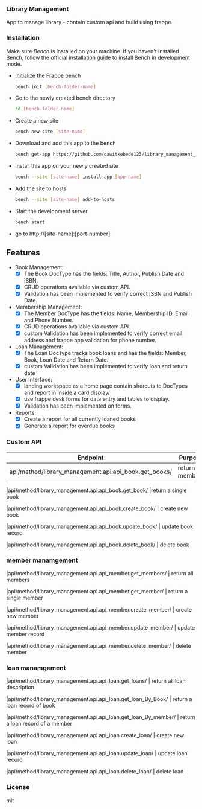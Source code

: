 ### Library Management

App to manage library - contain custom api and build using frappe.

### Installation

Make sure *Bench* is installed on your machine. If you haven't installed Bench, follow the official [installation guide](https://frappeframework.com/docs/user/en/installation) to install Bench in development mode.

- Initialize the Frappe bench

  ```bash
  bench init [bench-folder-name]
  ```

- Go to the newly created bench directory

  ```bash
  cd [bench-folder-name]
  ```

- Create a new site

  ```bash
  bench new-site [site-name]
  ```

- Download and add this app to the bench

  ```bash
  bench get-app https://github.com/dawitkebede123/library_management_system
  ```

- Install this app on your newly created site

  ```bash
  bench --site [site-name] install-app [app-name]
  ```

- Add the site to hosts

  ```bash
  bench --site [site-name] add-to-hosts
  ```

- Start the development server
  
  ```bash
  bench start
  ```
- go to http://[site-name]:[port-number]

## Features

- Book Management:
  - [x] The Book DocType has the fields: Title, Author, Publish Date and ISBN.
  - [x] CRUD operations available via custom API.
  - [x] Validation has been implemented to verify correct ISBN and Publish Date.
- Membership Management:
  - [x] The Member DocType has the fields: Name, Membership ID, Email and Phone     Number.
  - [x] CRUD operations available via custom API.
  - [x] custom Validation has been implemented to verify correct email address and frappe app validation for phone number.
- Loan Management:
  - [x] The Loan DocType tracks book loans and has the fields: Member, Book, Loan Date and Return Date.
  - [x] custom Validation has been implemented to verify loan and return date
- User Interface:
  - [x] landing workspace as a home page contain shorcuts to DocTypes and report in inside a card display/
  - [x] use frappe desk forms for data entry and tables to display.
  - [x] Validation has been implemented on forms.
- Reports:
  - [x] Create a report for all currently loaned books
  - [x] Generate a report for overdue books

### Custom API 
| Endpoint | Purpose |
|----------|---------|
|api/method/library_management.api.api_book.get_books/ | return all members

|api/method/library_management.api.api_book.get_book/ |return a single book

|api/method/library_management.api.api_book.create_book/  | create new book

|api/method/library_management.api.api_book.update_book/ | update book record

|api/method/library_management.api.api_book.delete_book/ | delete book 
### member manamgement 
|api/method/library_management.api.api_member.get_members/ |  return all members

|api/method/library_management.api.api_member.get_member/  | return a single member

|api/method/library_management.api.api_member.create_member/ | create new member

|api/method/library_management.api.api_member.update_member/ | update member record

|api/method/library_management.api.api_member.delete_member/ | delete member

### loan manamgement 
|api/method/library_management.api.api_loan.get_loans/  | return all loan description

|api/method/library_management.api.api_loan.get_loan_By_Book/  | return a loan record of book

|api/method/library_management.api.api_loan.get_loan_By_member/ |  return a loan record of a member

|api/method/library_management.api.api_loan.create_loan/ | create new loan

|api/method/library_management.api.api_loan.update_loan/ | update loan record

|api/method/library_management.api.api_loan.delete_loan/ | delete loan
### License

mit
